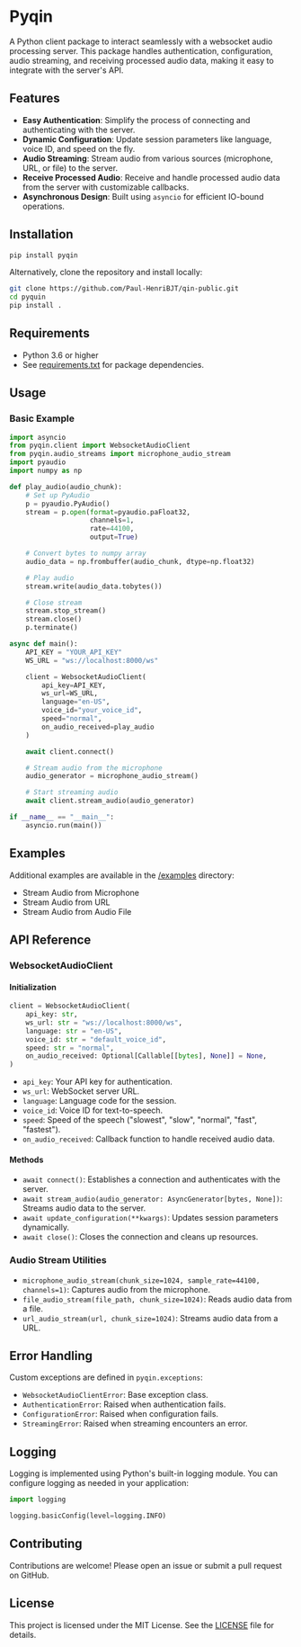 # Pyqin

A Python client package to interact seamlessly with a websocket audio processing server. This package handles authentication, configuration, audio streaming, and receiving processed audio data, making it easy to integrate with the server's API.

## Features

- **Easy Authentication**: Simplify the process of connecting and authenticating with the server.
- **Dynamic Configuration**: Update session parameters like language, voice ID, and speed on the fly.
- **Audio Streaming**: Stream audio from various sources (microphone, URL, or file) to the server.
- **Receive Processed Audio**: Receive and handle processed audio data from the server with customizable callbacks.
- **Asynchronous Design**: Built using `asyncio` for efficient IO-bound operations.

## Installation

```bash
pip install pyqin
```

Alternatively, clone the repository and install locally:

```bash
git clone https://github.com/Paul-HenriBJT/qin-public.git
cd pyquin
pip install .
```

## Requirements

- Python 3.6 or higher
- See [requirements.txt](https://github.com/Paul-HenriBJT/qin-public/blob/main/pyqin/requirements.txt) for package dependencies.

## Usage

### Basic Example

```python
import asyncio
from pyqin.client import WebsocketAudioClient
from pyqin.audio_streams import microphone_audio_stream
import pyaudio
import numpy as np

def play_audio(audio_chunk):
    # Set up PyAudio
    p = pyaudio.PyAudio()
    stream = p.open(format=pyaudio.paFloat32,
                    channels=1,
                    rate=44100,
                    output=True)

    # Convert bytes to numpy array
    audio_data = np.frombuffer(audio_chunk, dtype=np.float32)

    # Play audio
    stream.write(audio_data.tobytes())

    # Close stream
    stream.stop_stream()
    stream.close()
    p.terminate()

async def main():
    API_KEY = "YOUR_API_KEY"
    WS_URL = "ws://localhost:8000/ws"

    client = WebsocketAudioClient(
        api_key=API_KEY,
        ws_url=WS_URL,
        language="en-US",
        voice_id="your_voice_id",
        speed="normal",
        on_audio_received=play_audio
    )

    await client.connect()

    # Stream audio from the microphone
    audio_generator = microphone_audio_stream()

    # Start streaming audio
    await client.stream_audio(audio_generator)

if __name__ == "__main__":
    asyncio.run(main())
```

## Examples

Additional examples are available in the [/examples](https://github.com/Paul-HenriBJT/qin-public/tree/main/pyqin/examples) directory:

- Stream Audio from Microphone
- Stream Audio from URL
- Stream Audio from Audio File

## API Reference

### WebsocketAudioClient

#### Initialization

```python
client = WebsocketAudioClient(
    api_key: str,
    ws_url: str = "ws://localhost:8000/ws",
    language: str = "en-US",
    voice_id: str = "default_voice_id",
    speed: str = "normal",
    on_audio_received: Optional[Callable[[bytes], None]] = None,
)
```

- `api_key`: Your API key for authentication.
- `ws_url`: WebSocket server URL.
- `language`: Language code for the session.
- `voice_id`: Voice ID for text-to-speech.
- `speed`: Speed of the speech ("slowest", "slow", "normal", "fast", "fastest").
- `on_audio_received`: Callback function to handle received audio data.

#### Methods

- `await connect()`: Establishes a connection and authenticates with the server.
- `await stream_audio(audio_generator: AsyncGenerator[bytes, None])`: Streams audio data to the server.
- `await update_configuration(**kwargs)`: Updates session parameters dynamically.
- `await close()`: Closes the connection and cleans up resources.

### Audio Stream Utilities

- `microphone_audio_stream(chunk_size=1024, sample_rate=44100, channels=1)`: Captures audio from the microphone.
- `file_audio_stream(file_path, chunk_size=1024)`: Reads audio data from a file.
- `url_audio_stream(url, chunk_size=1024)`: Streams audio data from a URL.

## Error Handling

Custom exceptions are defined in `pyqin.exceptions`:

- `WebsocketAudioClientError`: Base exception class.
- `AuthenticationError`: Raised when authentication fails.
- `ConfigurationError`: Raised when configuration fails.
- `StreamingError`: Raised when streaming encounters an error.

## Logging

Logging is implemented using Python's built-in logging module. You can configure logging as needed in your application:

```python
import logging

logging.basicConfig(level=logging.INFO)
```

## Contributing

Contributions are welcome! Please open an issue or submit a pull request on GitHub.

## License

This project is licensed under the MIT License. See the [LICENSE](https://github.com/Paul-HenriBJT/qin-public/blob/main/LICENSE) file for details.